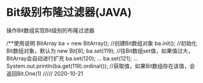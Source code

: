 # Bit级别布隆过滤器(JAVA)
操作Bit数组实现Bit级别的布隆过滤器

/**使用说明
BitArray ba = new BitArray();  //创建Bit数组对象
	ba.init();                   //初始化Bit数组对象，默认为 new Bit[8];
	ba.set(119);                 //往Bit数组set值，如果值过大，BitArray会自动进行扩充
	ba.set(120);                 ...
	ba.set(121);                 ...
	System.out.println(ba.get(119).ordinal());  //获取值，如果Bit数组存在该值，会返回Bit.One(1)
  /////  2020-10-21
